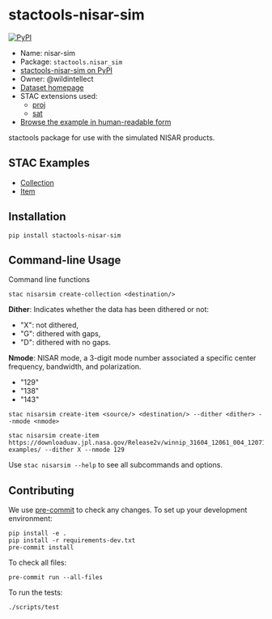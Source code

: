 # stactools-nisar-sim

[![PyPI](https://img.shields.io/pypi/v/stactools-nisar-sim)](https://pypi.org/project/stactools-nisar-sim/)

- Name: nisar-sim
- Package: `stactools.nisar_sim`
- [stactools-nisar-sim on PyPI](https://pypi.org/project/stactools-nisar-sim/)
- Owner: @wildintellect
- [Dataset homepage](https://uavsar.jpl.nasa.gov/science/documents/nisar-sample-products.html)
- STAC extensions used:
  - [proj](https://github.com/stac-extensions/projection/)
  - [sat](https://github.com/stac-extensions/sat)
- [Browse the example in human-readable form](https://radiantearth.github.io/stac-browser/#/external/raw.githubusercontent.com/stactools-packages/nisar-sim/main/examples/collection.json)

stactools package for use with the simulated NISAR products.

## STAC Examples

- [Collection](examples/collection.json)
- [Item](examples/winnip_31604_12061_004_120717_L090_CX_07/winnip_31604_12061_004_120717_L090_CX_07.json)

## Installation

```shell
pip install stactools-nisar-sim
```

## Command-line Usage

Command line functions

```shell
stac nisarsim create-collection <destination/>
```

**Dither**: Indicates whether the data has been dithered or not:

- "X": not dithered,
- "G": dithered with gaps,
- "D": dithered with no gaps.

**Nmode**: NISAR mode, a 3-digit mode number associated a specific center
  frequency, bandwidth, and polarization.

- "129"
- "138"
- "143"

```shell
stac nisarsim create-item <source/> <destination/> --dither <dither> --nmode <nmode>

stac nisarsim create-item
https://downloaduav.jpl.nasa.gov/Release2v/winnip_31604_12061_004_120717_L090_CX_07/
examples/ --dither X --nmode 129
```

Use `stac nisarsim --help` to see all subcommands and options.

## Contributing

We use [pre-commit](https://pre-commit.com/) to check any changes.
To set up your development environment:

```shell
pip install -e .
pip install -r requirements-dev.txt
pre-commit install
```

To check all files:

```shell
pre-commit run --all-files
```

To run the tests:

```shell
./scripts/test
```
